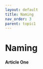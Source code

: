 ```yaml
---
layout: default
title: Naming
nav_order: 3
parent: topic1
---
```


# Naming


#### Article One

